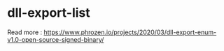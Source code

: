 # dll-export-list

Read more : https://www.phrozen.io/projects/2020/03/dll-export-enum-v1.0-open-source-signed-binary/
